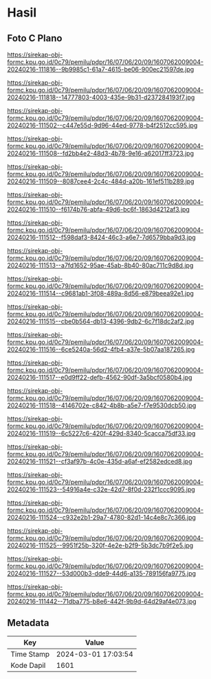 # Hasil

## Foto C Plano

https://sirekap-obj-formc.kpu.go.id/0c79/pemilu/pdpr/16/07/06/20/09/1607062009004-20240216-111816--9b9985c1-61a7-4615-be06-900ec21597de.jpg

https://sirekap-obj-formc.kpu.go.id/0c79/pemilu/pdpr/16/07/06/20/09/1607062009004-20240216-111818--14777803-4003-435e-9b31-d237284193f7.jpg

https://sirekap-obj-formc.kpu.go.id/0c79/pemilu/pdpr/16/07/06/20/09/1607062009004-20240216-111502--c447e55d-9d96-44ed-9778-b4f2512cc595.jpg

https://sirekap-obj-formc.kpu.go.id/0c79/pemilu/pdpr/16/07/06/20/09/1607062009004-20240216-111508--fd2bb4e2-48d3-4b78-9e16-a62017ff3723.jpg

https://sirekap-obj-formc.kpu.go.id/0c79/pemilu/pdpr/16/07/06/20/09/1607062009004-20240216-111509--8087cee4-2c4c-484d-a20b-161ef511b289.jpg

https://sirekap-obj-formc.kpu.go.id/0c79/pemilu/pdpr/16/07/06/20/09/1607062009004-20240216-111510--f6174b76-abfa-49d6-bc6f-1863d4212af3.jpg

https://sirekap-obj-formc.kpu.go.id/0c79/pemilu/pdpr/16/07/06/20/09/1607062009004-20240216-111512--f598daf3-8424-46c3-a6e7-7d6579bba9d3.jpg

https://sirekap-obj-formc.kpu.go.id/0c79/pemilu/pdpr/16/07/06/20/09/1607062009004-20240216-111513--a7fd1652-95ae-45ab-8b40-80ac711c9d8d.jpg

https://sirekap-obj-formc.kpu.go.id/0c79/pemilu/pdpr/16/07/06/20/09/1607062009004-20240216-111514--c9681ab1-3f08-489a-8d56-e879beea92e1.jpg

https://sirekap-obj-formc.kpu.go.id/0c79/pemilu/pdpr/16/07/06/20/09/1607062009004-20240216-111515--cbe0b564-db13-4396-9db2-6c7f18dc2af2.jpg

https://sirekap-obj-formc.kpu.go.id/0c79/pemilu/pdpr/16/07/06/20/09/1607062009004-20240216-111516--6ce5240a-56d2-4fb4-a37e-5b07aa187265.jpg

https://sirekap-obj-formc.kpu.go.id/0c79/pemilu/pdpr/16/07/06/20/09/1607062009004-20240216-111517--e0d9ff22-defb-4562-90df-3a5bcf0580b4.jpg

https://sirekap-obj-formc.kpu.go.id/0c79/pemilu/pdpr/16/07/06/20/09/1607062009004-20240216-111518--4146702e-c842-4b8b-a5e7-f7e9530dcb50.jpg

https://sirekap-obj-formc.kpu.go.id/0c79/pemilu/pdpr/16/07/06/20/09/1607062009004-20240216-111519--6c5227c6-420f-429d-8340-5cacca75df33.jpg

https://sirekap-obj-formc.kpu.go.id/0c79/pemilu/pdpr/16/07/06/20/09/1607062009004-20240216-111521--cf3af97b-4c0e-435d-a6af-ef2582edced8.jpg

https://sirekap-obj-formc.kpu.go.id/0c79/pemilu/pdpr/16/07/06/20/09/1607062009004-20240216-111523--54916a4e-c32e-42d7-8f0d-232f1ccc9095.jpg

https://sirekap-obj-formc.kpu.go.id/0c79/pemilu/pdpr/16/07/06/20/09/1607062009004-20240216-111524--c932e2b1-29a7-4780-82d1-14c4e8c7c366.jpg

https://sirekap-obj-formc.kpu.go.id/0c79/pemilu/pdpr/16/07/06/20/09/1607062009004-20240216-111525--9951f25b-320f-4e2e-b2f9-5b3dc7b9f2e5.jpg

https://sirekap-obj-formc.kpu.go.id/0c79/pemilu/pdpr/16/07/06/20/09/1607062009004-20240216-111527--53d000b3-dde9-44d6-a135-789156fa9775.jpg

https://sirekap-obj-formc.kpu.go.id/0c79/pemilu/pdpr/16/07/06/20/09/1607062009004-20240216-111442--71dba775-b8e6-442f-9b9d-64d29af4e073.jpg


## Metadata

| Key        | Value               |
| ---------- | ------------------- |
| Time Stamp | 2024-03-01 17:03:54 |
| Kode Dapil | 1601                |



